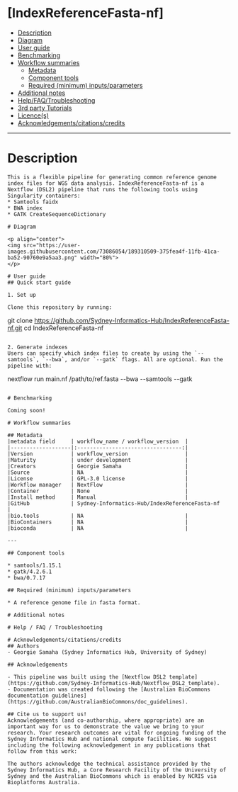 [IndexReferenceFasta-nf]
===========

  - [Description](#description)
  - [Diagram](#diagram)
  - [User guide](#user-guide)
  - [Benchmarking](#benchmarking)
  - [Workflow summaries](#workflow-summaries)
      - [Metadata](#metadata)
      - [Component tools](#component-tools)
      - [Required (minimum)
        inputs/parameters](#required-minimum-inputsparameters)
  - [Additional notes](#additional-notes)
  - [Help/FAQ/Troubleshooting](#helpfaqtroubleshooting)
  - [3rd party Tutorials](#3rd-party-tutorials)
  - [Licence(s)](#licences)
  - [Acknowledgements/citations/credits](#acknowledgementscitationscredits)

---

# Description

```
This is a flexible pipeline for generating common reference genome index files for WGS data analysis. IndexReferenceFasta-nf is a Nextflow (DSL2) pipeline that runs the following tools using Singularity containers:
* Samtools faidx
* BWA index
* GATK CreateSequenceDictionary 

# Diagram

<p align="center"> 
<img src="https://user-images.githubusercontent.com/73086054/189310509-375fea4f-11fb-41ca-ba52-90760e9a5aa3.png" width="80%">
</p> 

# User guide
## Quick start guide

1. Set up 

Clone this repository by running:
```
git clone https://github.com/Sydney-Informatics-Hub/IndexReferenceFasta-nf.git
cd IndexReferenceFasta-nf
``` 

2. Generate indexes
Users can specify which index files to create by using the `--samtools`, `--bwa`, and/or `--gatk` flags. All are optional. Run the pipeline with:

```
nextflow run main.nf /path/to/ref.fasta --bwa --samtools --gatk 
```

# Benchmarking

Coming soon! 

# Workflow summaries

## Metadata
|metadata field     | workflow_name / workflow_version  |
|-------------------|:---------------------------------:|
|Version            | workflow_version                  |
|Maturity           | under development                 |
|Creators           | Georgie Samaha                    |
|Source             | NA                                |
|License            | GPL-3.0 license                   |
|Workflow manager   | NextFlow                          |
|Container          | None                              |
|Install method     | Manual                            |
|GitHub             | Sydney-Informatics-Hub/IndexReferenceFasta-nf                                |
|bio.tools          | NA                                |
|BioContainers      | NA                                | 
|bioconda           | NA                                |

---

## Component tools

* samtools/1.15.1
* gatk/4.2.6.1 
* bwa/0.7.17

## Required (minimum) inputs/parameters

* A reference genome file in fasta format.

# Additional notes

# Help / FAQ / Troubleshooting

# Acknowledgements/citations/credits
## Authors 
- Georgie Samaha (Sydney Informatics Hub, University of Sydney)   

## Acknowledgements 

- This pipeline was built using the [Nextflow DSL2 template](https://github.com/Sydney-Informatics-Hub/Nextflow_DSL2_template).  
- Documentation was created following the [Australian BioCommons documentation guidelines](https://github.com/AustralianBioCommons/doc_guidelines).  

## Cite us to support us! 
Acknowledgements (and co-authorship, where appropriate) are an important way for us to demonstrate the value we bring to your research. Your research outcomes are vital for ongoing funding of the Sydney Informatics Hub and national compute facilities. We suggest including the following acknowledgement in any publications that follow from this work:  

The authors acknowledge the technical assistance provided by the Sydney Informatics Hub, a Core Research Facility of the University of Sydney and the Australian BioCommons which is enabled by NCRIS via Bioplatforms Australia. 

